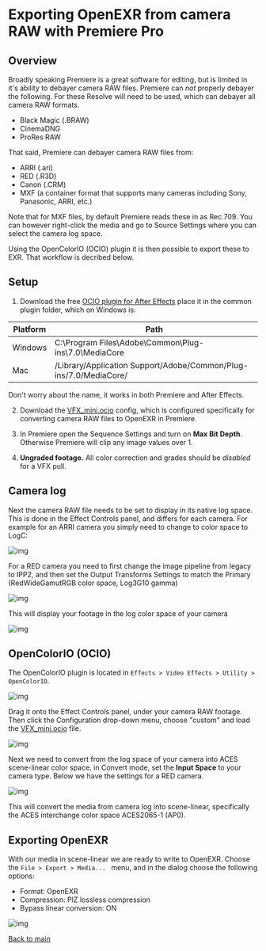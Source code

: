 # Exporting OpenEXR from camera RAW with Premiere Pro

## Overview

Broadly speaking Premiere is a great software for editing, but is limited in it's ability to debayer camera RAW files. Premiere can *not* properly debayer the following. For these Resolve will need to be used, which can debayer all camera RAW formats.

- Black Magic (.BRAW)
- CinemaDNG
- ProRes RAW

That said, Premiere can debayer camera RAW files from:

 - ARRI (.ari)
 - RED (.R3D)
 - Canon (.CRM)
 - MXF (a container format that supports many cameras including Sony, Panasonic, ARRI, etc.)

Note that for MXF files, by default Premiere reads these in as Rec.709. You can however right-click the media and go to Source Settings where you can select the camera log space.
 
Using the OpenColorIO (OCIO) plugin it is then possible to export these to EXR. That workflow is decribed below.


## Setup

  1. Download the free [OCIO plugin for After Effects](https://fnordware.blogspot.com/2012/05/opencolorio-for-after-effects.html) place it in the common plugin folder, which on Windows is:<br>

| Platform	| Path
|-----------|---------------------------------------------------------------
| Windows	| C:\Program Files\Adobe\Common\Plug-ins\7.0\MediaCore
| Mac	      | /Library/Application Support/Adobe/Common/Plug-ins/7.0/MediaCore/ 

Don't worry about the name, it works in both Premiere and After Effects.

  2. Download the [VFX_mini.ocio](https://github.com/sharktacos/OpenColorIO-configs/blob/main/software/Premiere/VFX_mini.ocio) config, which is configured specifically for converting camera RAW files to OpenEXR in Premiere. 

  3. In Premiere open the Sequence Settings and turn on  **Max Bit Depth**. Otherwise Premiere will clip any image values over 1. 
  4. **Ungraded footage.** All color correction and grades should be *disabled* for a VFX pull.

## Camera log

Next the camera RAW file needs to be set to display in its native log space. This is done in the Effect Controls panel, and differs for each camera. For example for an ARRI camera you simply need to change to color space to LogC:

![img](img/premiereB1.jpg)

For a RED camera you need to first change the image pipeline from legacy to IPP2, and then set the Output Transforms Settings to match the Primary (RedWideGamutRGB color space, Log3G10 gamma)

![img](img/premiereB2.jpg)

This will display your footage in the log color space of your camera

![img](img/premiereB7.jpg)


## OpenColorIO (OCIO)

The OpenColorIO plugin is located in ````Effects > Video Effects > Utility > OpenColorIO````. 

![img](img/premiereB3.jpg)

Drag it onto the Effect Controls panel, under your camera RAW footage. Then click the Configuration drop-down menu, choose "custom" and load the [VFX_mini.ocio](https://github.com/sharktacos/OpenColorIO-configs/blob/main/software/Premiere/VFX_mini.ocio) file.

![img](img/premiereB4.jpg)

Next we need to convert from the log space of your camera into ACES scene-linear color space. in Convert mode, set the **Input Space** to your camera type. Below we have the settings for a RED camera.

![img](img/premiereB5.jpg)

This will convert the media from camera log into scene-linear, specifically the ACES interchange color space ACES2065-1 (AP0).


## Exporting OpenEXR

With our media in scene-linear we are ready to write to OpenEXR. Choose the ```File > Export > Media... ``` menu, and in the dialog choose the following options:

 - Format: OpenEXR
 - Compression: PIZ lossless compression 
 - Bypass linear conversion: ON

![img](img/premiereB6.jpg)


[Back to main](../StdX_ACES)
